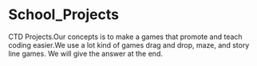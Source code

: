 # School_Projects
CTD Projects.Our concepts is to make a games that promote and teach coding easier.We use a lot kind of games drag and drop, maze, and story line games.
We will give the answer at the end.
